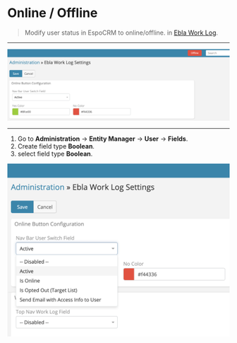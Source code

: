 # Online / Offline

> Modify user status in EspoCRM to online/offline.
> in [Ebla Work Log](https://www.eblasoft.com.tr/espocrm-extension-page/espocrm-ebla-worklog).

---

![Online / Offline](../../_static/images/extensions/work-log/online-offline.png)

---

1. Go to **Administration** -> **Entity Manager** -> **User** -> **Fields**.
2. Create field type **Boolean**.
3. select field type **Boolean**.

![Online / Offline](../../_static/images/extensions/work-log/online-offline-op.png)